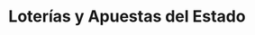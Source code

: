 ---
title: "Loterías y Apuestas del Estado"
url: /oleiros/loterias-y-apuestas-del-estado/
shop: lotería
---